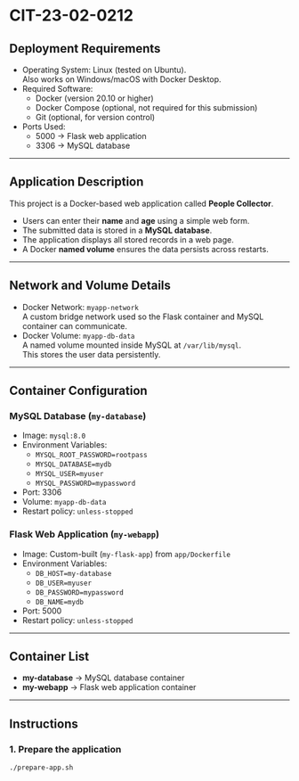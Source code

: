 # CIT-23-02-0212

## Deployment Requirements
- Operating System: Linux (tested on Ubuntu).  
  Also works on Windows/macOS with Docker Desktop.  
- Required Software:  
  - Docker (version 20.10 or higher)  
  - Docker Compose (optional, not required for this submission)  
  - Git (optional, for version control)  
- Ports Used:  
  - 5000 → Flask web application  
  - 3306 → MySQL database  

---

## Application Description
This project is a Docker-based web application called **People Collector**.  
- Users can enter their **name** and **age** using a simple web form.  
- The submitted data is stored in a **MySQL database**.  
- The application displays all stored records in a web page.  
- A Docker **named volume** ensures the data persists across restarts.  

---

## Network and Volume Details
- Docker Network: `myapp-network`  
  A custom bridge network used so the Flask container and MySQL container can communicate.  
- Docker Volume: `myapp-db-data`  
  A named volume mounted inside MySQL at `/var/lib/mysql`.  
  This stores the user data persistently.  

---

## Container Configuration
### MySQL Database (`my-database`)
- Image: `mysql:8.0`  
- Environment Variables:  
  - `MYSQL_ROOT_PASSWORD=rootpass`  
  - `MYSQL_DATABASE=mydb`  
  - `MYSQL_USER=myuser`  
  - `MYSQL_PASSWORD=mypassword`  
- Port: 3306  
- Volume: `myapp-db-data`  
- Restart policy: `unless-stopped`  

### Flask Web Application (`my-webapp`)
- Image: Custom-built (`my-flask-app`) from `app/Dockerfile`  
- Environment Variables:  
  - `DB_HOST=my-database`  
  - `DB_USER=myuser`  
  - `DB_PASSWORD=mypassword`  
  - `DB_NAME=mydb`  
- Port: 5000  
- Restart policy: `unless-stopped`  

---

## Container List
- **my-database** → MySQL database container  
- **my-webapp** → Flask web application container  

---

## Instructions

### 1. Prepare the application
```bash
./prepare-app.sh
